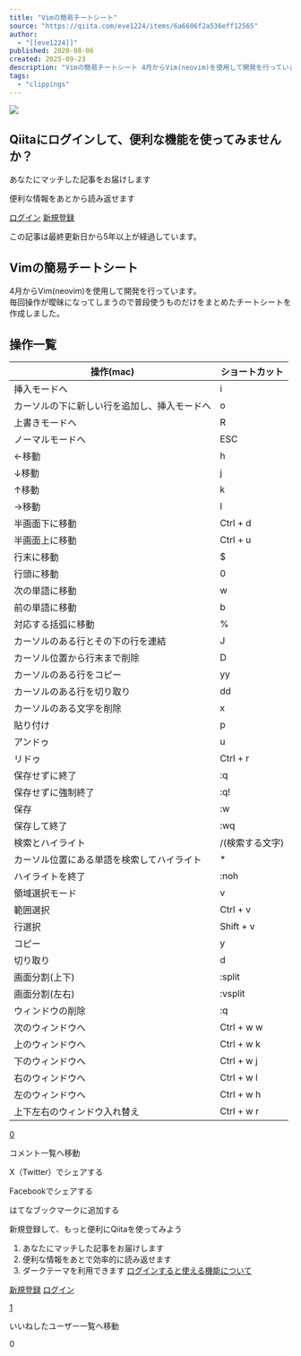 ```yaml
---
title: "Vimの簡易チートシート"
source: "https://qiita.com/eve1224/items/6a6606f2a536eff12565"
author:
  - "[[eve1224]]"
published: 2020-08-06
created: 2025-09-23
description: "Vimの簡易チートシート 4月からVim(neovim)を使用して開発を行っています。 毎回操作が曖昧になってしまうので普段使うものだけをまとめたチートシートを作成しました。 操作一覧 操作(mac) ショートカット 挿入モードへ i カーソ..."
tags:
  - "clippings"
---
```

![](https://relay-dsp.ad-m.asia/dmp/sync/bizmatrix?pid=c3ed207b574cf11376&d=x18o8hduaj&uid=)

## Qiitaにログインして、便利な機能を使ってみませんか？

あなたにマッチした記事をお届けします

便利な情報をあとから読み返せます

[ログイン](https://qiita.com/login?callback_action=login_or_signup&redirect_to=%2Feve1224%2Fitems%2F6a6606f2a536eff12565&realm=qiita) [新規登録](https://qiita.com/signup?callback_action=login_or_signup&redirect_to=%2Feve1224%2Fitems%2F6a6606f2a536eff12565&realm=qiita)

この記事は最終更新日から5年以上が経過しています。

## Vimの簡易チートシート

4月からVim(neovim)を使用して開発を行っています。  
毎回操作が曖昧になってしまうので普段使うものだけをまとめたチートシートを作成しました。

## 操作一覧

| 操作(mac) | ショートカット |
| --- | --- |
| 挿入モードへ | i |
| カーソルの下に新しい行を追加し、挿入モードへ | o |
| 上書きモードへ | R |
| ノーマルモードへ | ESC |
| ←移動 | h |
| ↓移動 | j |
| ↑移動 | k |
| →移動 | l |
| 半画面下に移動 | Ctrl + d |
| 半画面上に移動 | Ctrl + u |
| 行末に移動 | $ |
| 行頭に移動 | 0 |
| 次の単語に移動 | w |
| 前の単語に移動 | b |
| 対応する括弧に移動 | % |
| カーソルのある行とその下の行を連結 | J |
| カーソル位置から行末まで削除 | D |
| カーソルのある行をコピー | yy |
| カーソルのある行を切り取り | dd |
| カーソルのある文字を削除 | x |
| 貼り付け | p |
| アンドゥ | u |
| リドゥ | Ctrl + r |
| 保存せずに終了 | :q |
| 保存せずに強制終了 | :q! |
| 保存 | :w |
| 保存して終了 | :wq |
| 検索とハイライト | /(検索する文字) |
| カーソル位置にある単語を検索してハイライト | \* |
| ハイライトを終了 | :noh |
| 領域選択モード | v |
| 範囲選択 | Ctrl + v |
| 行選択 | Shift + v |
| コピー | y |
| 切り取り | d |
| 画面分割(上下) | :split |
| 画面分割(左右) | :vsplit |
| ウィンドウの削除 | :q |
| 次のウィンドウへ | Ctrl + w w |
| 上のウィンドウへ | Ctrl + w k |
| 下のウィンドウへ | Ctrl + w j |
| 右のウィンドウへ | Ctrl + w l |
| 左のウィンドウへ | Ctrl + w h |
| 上下左右のウィンドウ入れ替え | Ctrl + w r |

[0](https://qiita.com/eve1224/items/#comments)

コメント一覧へ移動

X（Twitter）でシェアする

Facebookでシェアする

はてなブックマークに追加する

新規登録して、もっと便利にQiitaを使ってみよう

1. あなたにマッチした記事をお届けします
2. 便利な情報をあとで効率的に読み返せます
3. ダークテーマを利用できます
[ログインすると使える機能について](https://help.qiita.com/ja/articles/qiita-login-user)

[新規登録](https://qiita.com/signup?callback_action=login_or_signup&redirect_to=%2Feve1224%2Fitems%2F6a6606f2a536eff12565&realm=qiita) [ログイン](https://qiita.com/login?callback_action=login_or_signup&redirect_to=%2Feve1224%2Fitems%2F6a6606f2a536eff12565&realm=qiita)

[1](https://qiita.com/eve1224/items/6a6606f2a536eff12565/likers)

いいねしたユーザー一覧へ移動

0

